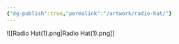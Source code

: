 ```yaml
---
{"dg-publish":true,"permalink":"/artwork/radio-hat/"}
---
```


![[Radio Hat(1).png\|Radio Hat(1).png]]